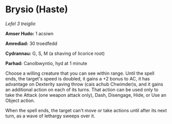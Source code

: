 # Brysio (Haste)

*Lefel 3 treiglio*

**Amser Hudo:** 1 acsiwn

**Amrediad:** 30 troedfedd

**Cydrannau:** G, S, M (a shaving of licorice root)

**Parhad:** Canolbwyntio, hyd at 1 minute

Choose a willing creature that you can see within range. Until the spell ends, the target's speed is doubled, it gains a +2 bonus to AC, it has advantage on Dexterity saving throw (cais achub Chwimder)s, and it gains an additional action on each of its turns. That action can be used only to take the Attack (one weapon attack only), Dash, Disengage, Hide, or Use an Object action.

When the spell ends, the target can't move or take actions until after its next turn, as a wave of lethargy sweeps over it.